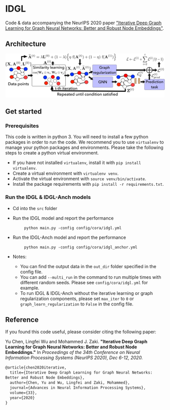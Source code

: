 # IDGL

Code & data accompanying the NeurIPS 2020 paper ["Iterative Deep Graph Learning for Graph Neural Networks: Better and Robust Node Embeddings"](https://arxiv.org/abs/2006.13009).


## Architecture

![IDGL architecture.](images/arch.png)

## Get started


### Prerequisites
This code is written in python 3. You will need to install a few python packages in order to run the code.
We recommend you to use `virtualenv` to manage your python packages and environments.
Please take the following steps to create a python virtual environment.

* If you have not installed `virtualenv`, install it with ```pip install virtualenv```.
* Create a virtual environment with ```virtualenv venv```.
* Activate the virtual environment with `source venv/bin/activate`.
* Install the package requirements with `pip install -r requirements.txt`.




### Run the IDGL & IDGL-Anch models

* Cd into the `src` folder
* Run the IDGL model and report the performance

    ```
         python main.py -config config/cora/idgl.yml
    ```

* Run the IDGL-Anch model and report the performance

    ```
         python main.py -config config/cora/idgl_anchor.yml
    ```


* Notes: 
    - You can find the output data in the `out_dir` folder specified in the config file.
    - You can add `--multi_run` in the command to run multiple times with different random seeds. Please see `config/cora/idgl.yml` for example. 
    - To run IDGL & IDGL-Anch without the iterative learning or graph regularization components, please set `max_iter` to `0` or `graph_learn_regularization` to `False` in the config file.




## Reference

If you found this code useful, please consider citing the following paper:

Yu Chen, Lingfei Wu and Mohammed J. Zaki. **"Iterative Deep Graph Learning for Graph Neural Networks: Better and Robust Node Embeddings."** In *Proceedings of the 34th Conference on Neural Information Processing Systems (NeurIPS 2020), Dec 6-12, 2020.*


    @article{chen2020iterative,
      title={Iterative Deep Graph Learning for Graph Neural Networks: Better and Robust Node Embeddings},
      author={Chen, Yu and Wu, Lingfei and Zaki, Mohammed},
      journal={Advances in Neural Information Processing Systems},
      volume={33},
      year={2020}
    }
